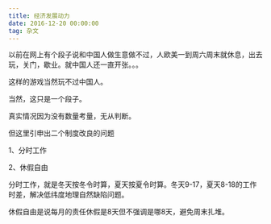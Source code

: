 ```yaml
---
title: 经济发展动力
date: 2016-12-20 00:00:00
tag: 杂文
---
```


以前在网上有个段子说和中国人做生意做不过，人欧美一到周六周末就休息，出去玩，关门，歇业。就中国人还一直开张。。。

这样的游戏当然玩不过中国人。

当然，这只是一个段子。

 

真实情况因为没有数量考量，无从判断。

但这里引申出二个制度改良的问题

1、分时工作

2、休假自由

分时工作，就是冬天按冬令时算，夏天按夏令时算。冬天9-17，夏天8-18的工作时差，解决低纬度地理自然缺陷问题。

休假自由是说每月的责任休假是8天但不强调是哪8天，避免周末扎堆。